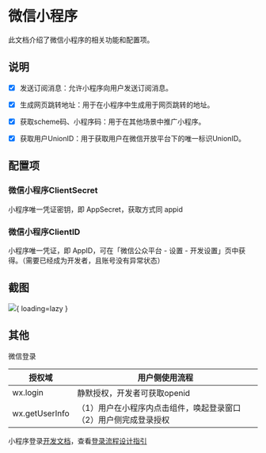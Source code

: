 # 微信小程序

此文档介绍了微信小程序的相关功能和配置项。

## 说明

- [x] 发送订阅消息：允许小程序向用户发送订阅消息。

- [x] 生成网页跳转地址：用于在小程序中生成用于网页跳转的地址。

- [x] 获取scheme码、小程序码：用于在其他场景中推广小程序。

- [x] 获取用户UnionID：用于获取用户在微信开放平台下的唯一标识UnionID。

## 配置项

### 微信小程序ClientSecret

小程序唯一凭证密钥，即 AppSecret，获取方式同 appid

### 微信小程序ClientID

小程序唯一凭证，即 AppID，可在「微信公众平台 - 设置 - 开发设置」页中获得。（需要已经成为开发者，且账号没有异常状态）

## 截图

![](https://docs.oauthapp.com/doc_appsetting_wechatminip/1.png){ loading=lazy }

## 其他

微信登录

| 授权域  | 用户侧使用流程 |
| ----------- | ----------- |
| wx.login | 静默授权，开发者可获取openid |
| wx.getUserInfo | （1）用户在小程序内点击组件，唤起登录窗口（2）用户侧完成登录授权 |

小程序登录[开发文档](https://developers.weixin.qq.com/miniprogram/dev/framework/open-ability/login.html)，查看[登录流程设计指引](https://developers.weixin.qq.com/community/develop/doc/0006026b3c83c0e244573a0025bc08)